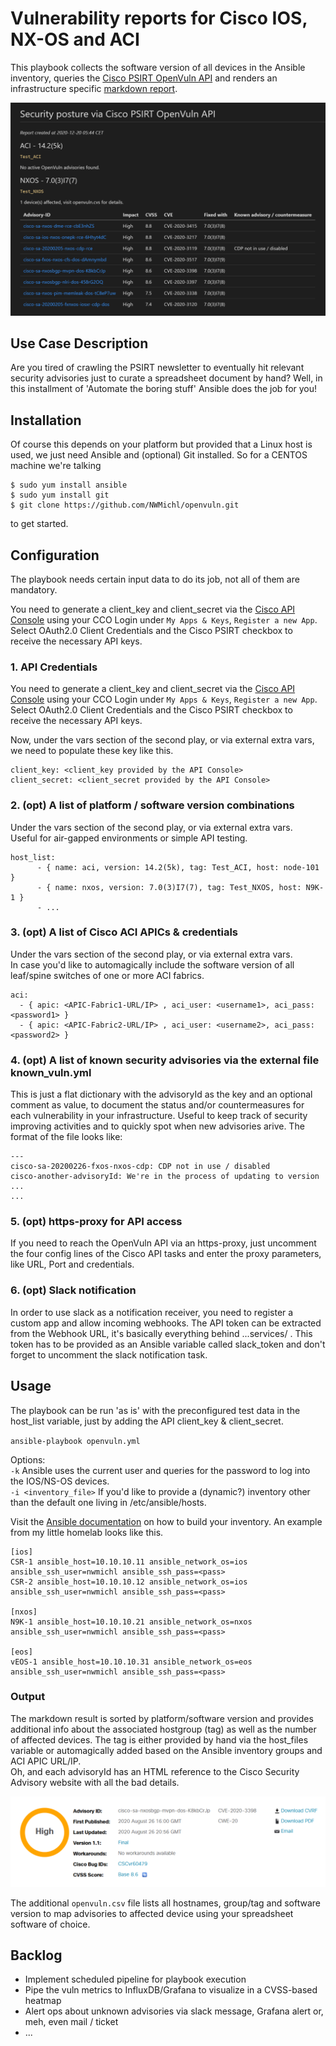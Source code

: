 # Vulnerability reports for Cisco IOS, NX-OS and ACI 

This playbook collects the software version of all devices in the Ansible inventory, queries the [Cisco PSIRT OpenVuln API](https://developer.cisco.com/psirt/) and renders an infrastructure specific [markdown report](https://github.com/NWMichl/openvuln/blob/main/openvuln.md).  
  
  
[![openvuln.md Screenshot](/pictures/openvuln.md.png)](https://github.com/NWMichl/openvuln/blob/main/openvuln.md)
  
## Use Case Description

Are you tired of crawling the PSIRT newsletter to eventually hit relevant security advisories just to curate a spreadsheet document by hand? Well, in this installment of 'Automate the boring stuff' Ansible does the job for you!

## Installation

Of course this depends on your platform but provided that a Linux host is used, we just need Ansible and (optional) Git installed. So for a CENTOS machine we're talking

    $ sudo yum install ansible
    $ sudo yum install git
    $ git clone https://github.com/NWMichl/openvuln.git

to get started.

## Configuration

The playbook needs certain input data to do its job, not all of them are mandatory.

You need to generate a client_key and client_secret via the [Cisco API Console](https://apiconsole.cisco.com/) using your CCO Login under `My Apps & Keys`, `Register a new App`. Select OAuth2.0 Client Credentials and the Cisco PSIRT checkbox to receive the necessary API keys.

### 1. API Credentials

You need to generate a client_key and client_secret via the [Cisco API Console](https://apiconsole.cisco.com/) using your CCO Login under `My Apps & Keys`, `Register a new App`. Select OAuth2.0 Client Credentials and the Cisco PSIRT checkbox to receive the necessary API keys.

Now, under the vars section of the second play, or via external extra vars, we need to populate these key like this.

    client_key: <client_key provided by the API Console> 
    client_secret: <client_secret provided by the API Console>

### 2. (opt) A list of platform / software version combinations

Under the vars section of the second play, or via external extra vars.  
Useful for air-gapped environments or simple API testing.

    host_list:
          - { name: aci, version: 14.2(5k), tag: Test_ACI, host: node-101 }
          - { name: nxos, version: 7.0(3)I7(7), tag: Test_NXOS, host: N9K-1 }
          - ...

### 3. (opt) A list of Cisco ACI APICs & credentials

Under the vars section of the second play, or via external extra vars.  
In case you'd like to automagically include the software version of all leaf/spine switches of one or more ACI fabrics.   

    aci:
      - { apic: <APIC-Fabric1-URL/IP> , aci_user: <username1>, aci_pass: <password1> }
      - { apic: <APIC-Fabric2-URL/IP> , aci_user: <username2>, aci_pass: <password2> }

### 4. (opt) A list of known security advisories via the external file known_vuln.yml

This is just a flat dictionary with the advisoryId as the key and an optional comment as value, to document the status and/or countermeasures for each vulnerability in your infrastructure. Useful to keep track of security improving activities and to quickly spot when new advisories arive. The format of the file looks like:

    ---
    cisco-sa-20200226-fxos-nxos-cdp: CDP not in use / disabled
    cisco-another-advisoryId: We're in the process of updating to version ...
    ...

### 5. (opt) https-proxy for API access 

If you need to reach the OpenVuln API via an https-proxy, just uncomment the four config lines of the Cisco API tasks and enter the proxy parameters, like URL, Port and credentials.

### 6. (opt) Slack notification

In order to use slack as a notification receiver, you need to register a custom app and allow incoming webhooks. The API token can be extracted from the Webhook URL, it's basically everything behind ...services/ . This token has to be provided as an Ansible variable called slack_token and don't forget to uncomment the slack notification task.

## Usage

The playbook can be run 'as is' with the preconfigured test data in the host_list variable, just by adding the API client_key & client_secret.

`ansible-playbook openvuln.yml`

Options:  
`-k` Ansible uses the current user and queries for the password to log into the IOS/NS-OS devices.  
`-i <inventory_file>` If you'd like to provide a (dynamic?) inventory other than the default one living in /etc/ansible/hosts.

Visit the [Ansible documentation](https://docs.ansible.com/ansible/latest/user_guide/intro_inventory.html) on how to build your inventory. An example from my little homelab looks like this.

```
[ios]
CSR-1 ansible_host=10.10.10.11 ansible_network_os=ios ansible_ssh_user=nwmichl ansible_ssh_pass=<pass>
CSR-2 ansible_host=10.10.10.12 ansible_network_os=ios ansible_ssh_user=nwmichl ansible_ssh_pass=<pass>

[nxos]
N9K-1 ansible_host=10.10.10.21 ansible_network_os=nxos ansible_ssh_user=nwmichl ansible_ssh_pass=<pass>

[eos]
vEOS-1 ansible_host=10.10.10.31 ansible_network_os=eos ansible_ssh_user=nwmichl ansible_ssh_pass=<pass>
```

### Output

The markdown result is sorted by platform/software version and provides additional info about the associated hostgroup (tag) as well as the number of affected devices. The tag is either provided by hand via the host_files variable or automagically added based on the Ansible inventory groups and ACI APIC URL/IP.  
Oh, and each advisoryId has an HTML reference to the Cisco Security Advisory website with all the bad details.

[![Cisco Security Advisory website](/pictures/sec_adv.png)](https://tools.cisco.com/security/center/content/CiscoSecurityAdvisory/cisco-sa-nxosbgp-mvpn-dos-K8kbCrJp)  

The additional `openvuln.csv` file lists all hostnames, group/tag and software version to map advisories to affected device using your spreadsheet software of choice. 

## Backlog

- Implement scheduled pipeline for playbook execution
- Pipe the vuln metrics to InfluxDB/Grafana to visualize in a CVSS-based heatmap
- Alert ops about unknown advisories via slack message, Grafana alert or, meh, even mail / ticket
- ...


